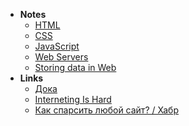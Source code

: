 - **Notes**
	- [HTML](HTML.md)
	- [CSS](CSS.md)
	- [JavaScript](JavaScript.md)
	- [Web Servers](Web%20Servers.md)
	- [Storing data in Web](Storing%20data%20in%20Web.md)
- **Links**
	- [Дока](https://doka.guide/)
	- [Interneting Is Hard](https://www.internetingishard.com/)
	- [Как спарсить любой сайт? / Хабр](https://habr.com/ru/post/579336/)